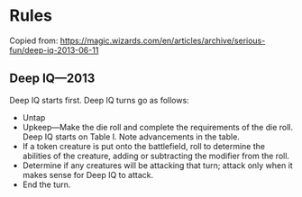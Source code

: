 Rules
=====

Copied from: https://magic.wizards.com/en/articles/archive/serious-fun/deep-iq-2013-06-11

Deep IQ—2013
------------

Deep IQ starts first. Deep IQ turns go as follows:

- Untap
- Upkeep—Make the die roll and complete the requirements of the die roll. Deep IQ starts on Table I. Note advancements in the table.
- If a token creature is put onto the battlefield, roll to determine the abilities of the creature, adding or subtracting the modifier from the roll.
- Determine if any creatures will be attacking that turn; attack only when it makes sense for Deep IQ to attack.
- End the turn.

